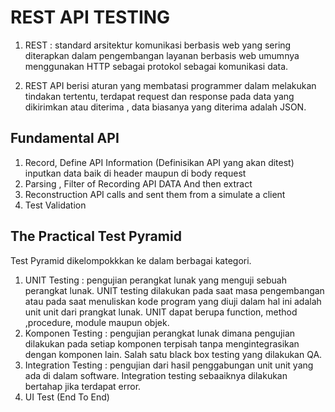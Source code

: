 # REST API TESTING

1. REST : standard arsitektur komunikasi berbasis web yang sering diterapkan dalam pengembangan layanan berbasis web umumnya menggunakan HTTP sebagai protokol sebagai komunikasi data.

2. REST API berisi aturan yang membatasi programmer dalam melakukan tindakan tertentu, terdapat request dan response pada data yang dikirimkan atau diterima , data biasanya yang diterima adalah JSON.

## Fundamental API

1. Record, Define API Information (Definisikan API yang akan ditest) inputkan data baik di header maupun di body request
2. Parsing , Filter of Recording API DATA And then extract
3. Reconstruction API calls and sent them from a simulate a client
4. Test Validation

## The Practical Test Pyramid

Test Pyramid dikelompokkkan ke dalam berbagai kategori.

1. UNIT Testing : pengujian perangkat lunak yang menguji sebuah perangkat lunak. UNIT testing dilakukan pada saat masa pengembangan atau pada saat menuliskan kode program yang diuji dalam hal ini adalah unit unit dari prangkat lunak. UNIT dapat berupa function, method ,procedure, module maupun objek.
2. Komponen Testing : pengujian perangkat lunak dimana pengujian dilakukan pada setiap komponen terpisah tanpa mengintegrasikan dengan komponen lain. Salah satu black box testing yang dilakukan QA.
3. Integration Testing : pengujian dari hasil penggabungan unit unit yang ada di dalam software. Integration testing sebaaiknya dilakukan bertahap jika terdapat error.
4. UI Test (End To End)
